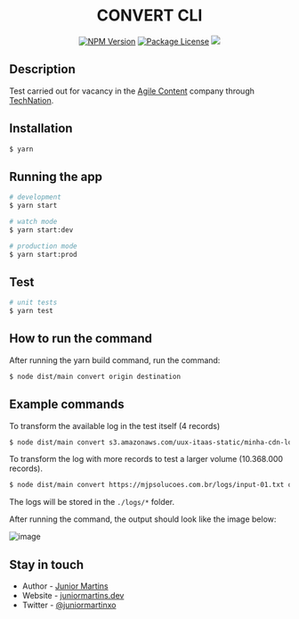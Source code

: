 <H1 align="center">CONVERT CLI</H1>
<p align="center">
<a href="https://www.npmjs.com/~nestjscore" target="_blank"><img src="https://img.shields.io/npm/v/@nestjs/core.svg" alt="NPM Version" /></a>
<a href="https://www.npmjs.com/~nestjscore" target="_blank"><img src="https://img.shields.io/npm/l/@nestjs/core.svg" alt="Package License" /></a>
  <a href="https://twitter.com/juniormartinxo" target="_blank"><img src="https://img.shields.io/twitter/follow/juniormartinxo.svg?style=social&label=Follow"></a>
</p>
  <!--[![Backers on Open Collective](https://opencollective.com/nest/backers/badge.svg)](https://opencollective.com/nest#backer)
  [![Sponsors on Open Collective](https://opencollective.com/nest/sponsors/badge.svg)](https://opencollective.com/nest#sponsor)-->

## Description

Test carried out for vacancy in the [Agile Content](https://www.agilecontent.com/) company through [TechNation](https://www.linkedin.com/company/technationbrasil/).

## Installation

```bash
$ yarn
```

## Running the app

```bash
# development
$ yarn start

# watch mode
$ yarn start:dev

# production mode
$ yarn start:prod
```

## Test

```bash
# unit tests
$ yarn test
```

## How to run the command

After running the yarn build command, run the command:

```bash
$ node dist/main convert origin destination
```

## Example commands

To transform the available log in the test itself (4 records)

```bash
$ node dist/main convert s3.amazonaws.com/uux-itaas-static/minha-cdn-logs/input-01.txt output/minhaCdn-s3-amazonaws.txt
```

To transform the log with more records to test a larger volume (10.368.000 records).

```bash
$ node dist/main convert https://mjpsolucoes.com.br/logs/input-01.txt output/minhaCDN.txt
```

The logs will be stored in the `./logs/*` folder.

After running the command, the output should look like the image below:

![image](https://user-images.githubusercontent.com/4163340/188482205-b4d04906-6c63-4749-960f-51d8db5e0a6e.png)

## Stay in touch

- Author - [Junior Martins](https://www.linkedin.com/in/juniormartinxo/)
- Website - [juniormartins.dev](https://www.juniormartins.dev/)
- Twitter - [@juniormartinxo](https://twitter.com/juniormartinxo)

